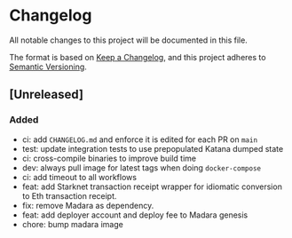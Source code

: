 # Changelog

All notable changes to this project will be documented in this file.

The format is based on [Keep a Changelog](https://keepachangelog.com/en/1.0.0/),
and this project adheres to
[Semantic Versioning](https://semver.org/spec/v2.0.0.html).

## [Unreleased]

### Added

- ci: add `CHANGELOG.md` and enforce it is edited for each PR on `main`
- test: update integration tests to use prepopulated Katana dumped state
- ci: cross-compile binaries to improve build time
- dev: always pull image for latest tags when doing `docker-compose`
- ci: add timeout to all workflows
- feat: add Starknet transaction receipt wrapper for idiomatic conversion to Eth
  transaction receipt.
- fix: remove Madara as dependency.
- feat: add deployer account and deploy fee to Madara genesis
- chore: bump madara image
